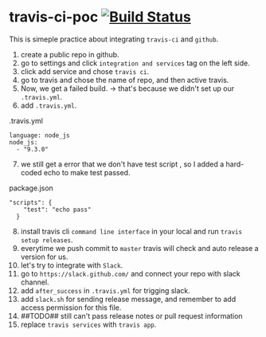 # travis-ci-poc [![Build Status](https://travis-ci.org/DysonLinDev/travis-ci-poc.svg?branch=master)](https://travis-ci.org/DysonLinDev/travis-ci-poc)


This is simeple practice about integrating `travis-ci` and `github`.

1. create a public repo in github.
2. go to settings and click `integration and services` tag on the left side.
3. click add service and chose `travis ci`.
4. go to travis and chose the name of repo, and then active travis.
5. Now, we get a failed build. -> that's because we didn't set up our `.travis.yml`.
6. add `.travis.yml`.

.travis.yml
```
language: node_js
node_js:
  - "9.3.0"

```
7. we still get a error that we don't have test script , so I added a hard-coded echo to make test passed.

package.json
```
"scripts": {
    "test": "echo pass"
  }
```
8. install travis cli `command line interface` in your local and run `travis setup releases`.
9. everytime we push commit to `master` travis will check and auto release a version for us.
10. let's try to integrate with `Slack`.
11. go to `https://slack.github.com/` and connect your repo with slack channel.
12. add `after_success` in `.travis.yml` for trigging slack.
13. add `slack.sh` for sending release message, and remember to add access permission for this file.
14. ##TODO## still can't pass release notes or pull request information
15. replace `travis services` with `travis app`.

